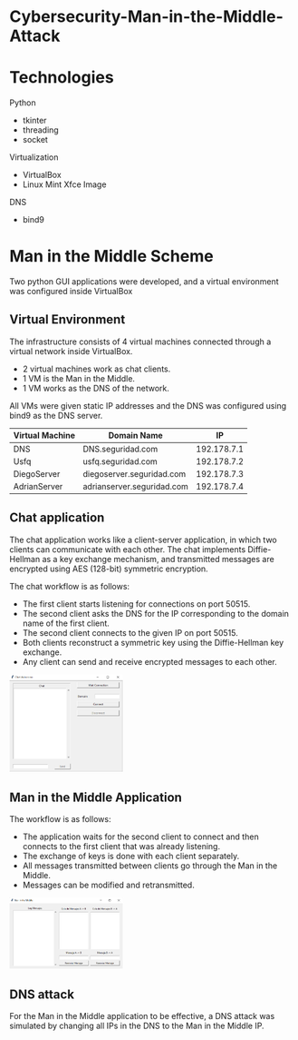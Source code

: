 # Cybersecurity-Man-in-the-Middle-Attack

# Technologies
Python
* tkinter
* threading
* socket

Virtualization
* VirtualBox
* Linux Mint Xfce Image

DNS
* bind9

# Man in the Middle Scheme
Two python GUI applications were developed, and a virtual environment was configured inside VirtualBox

## Virtual Environment
The infrastructure consists of 4 virtual machines connected through a virtual network inside VirtualBox.
* 2 virtual machines work as chat clients.
* 1 VM is the Man in the Middle.
* 1 VM works as the DNS of the network.

All VMs were given static IP addresses and the DNS was configured using bind9 as the DNS server.

| Virtual Machine | Domain Name                | IP          |
|-----------------|----------------------------|-------------|
| DNS             | DNS.seguridad.com          | 192.178.7.1 |
| Usfq            | usfq.seguridad.com         | 192.178.7.2 |
| DiegoServer     | diegoserver.seguridad.com  | 192.178.7.3 |
| AdrianServer    | adrianserver.seguridad.com | 192.178.7.4 |

## Chat application
The chat application works like a client-server application, in which two clients can communicate with each other. The chat implements Diffie-Hellman as a key exchange mechanism, and transmitted messages are encrypted using AES (128-bit) symmetric encryption.

The chat workflow is as follows:
* The first client starts listening for connections on port 50515.
* The second client asks the DNS for the IP corresponding to the domain name of the first client.
* The second client connects to the given IP on port 50515.
* Both clients reconstruct a symmetric key using the Diffie-Hellman key exchange.
* Any client can send and receive encrypted messages to each other.

<img src="https://github.com/grimloc-aduque/Cybersecurity-Man-in-the-Middle-Attack/blob/main/images/chatGUI.png" style="width:200px;"/>


## Man in the Middle Application

The workflow is as follows:
* The application waits for the second client to connect and then connects to the first client that was already listening.
* The exchange of keys is done with each client separately.
* All messages transmitted between clients go through the Man in the Middle.
* Messages can be modified and retransmitted.

<img src="https://github.com/grimloc-aduque/Cybersecurity-Man-in-the-Middle-Attack/blob/main/images/man_in_the_middle.png" style="width:200px;"/>


## DNS attack
For the Man in the Middle application to be effective, a DNS attack was simulated by changing all IPs in the DNS to the Man in the Middle IP.
